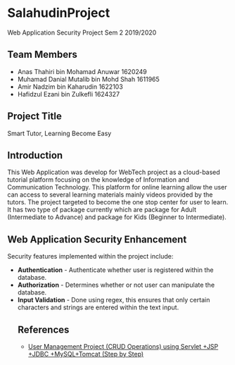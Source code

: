 # SalahudinProject
Web Application Security Project Sem 2 2019/2020

## Team Members
<ul>
  <li>Anas Thahiri bin Mohamad Anuwar 1620249</li>
  <li>Muhamad Danial Mutalib bin Mohd Shah  1611965</li>
  <li>Amir Nadzim bin Kaharudin 1622103</li>
  <li>Hafidzul Ezani bin Zulkefli 1624327</li>
</ul>

## Project Title
Smart Tutor, Learning Become Easy

## Introduction
This Web Application was develop for WebTech project as a cloud-based tutorial platform focusing on the knowledge of Information and Communication Technology. This platform for online learning allow the user can access to several learning materials mainly videos provided by the tutors. The project targeted to become the one stop center for user to learn. It has two type of package currently which are package for Adult (Intermediate to Advance) and package for Kids (Beginner to Intermediate).

## Web Application Security Enhancement
Security features implemented within the project include:
<ul>
  <li><b>Authentication</b> - Authenticate whether user is registered within the database.</li>
  <li><b>Authorization</b> - Determines whether or not user can manipulate the database.</li>
  <li><b>Input Validation</b> - Done using regex, this ensures that only certain characters and strings are entered within the text input.</li>
    
## References
<ul>
  <li><a href='https://youtu.be/-3m2_wHWXf4'>User Management Project (CRUD Operations) using Servlet +JSP +JDBC +MySQL+Tomcat (Step by Step)</a></li>
</ul>
